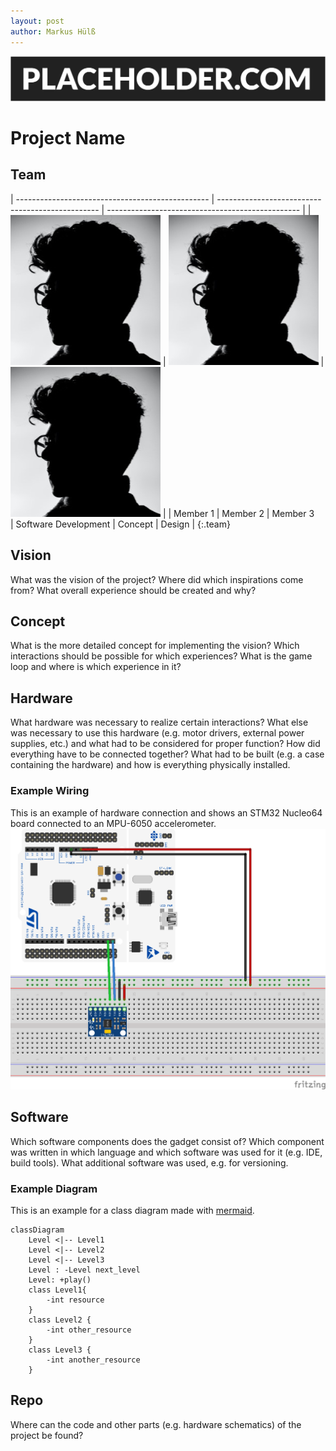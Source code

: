 ```yaml
---
layout: post
author: Markus Hülß
---
```


![Header Image](/images/placeholder-1.webp)

# Project Name

## Team

| ------------------------------------------------ | ------------------------------------------------ | ------------------------------------------------ |
| ![Example Team Member](/images/team_example.jpg) | ![Example Team Member](/images/team_example.jpg) | ![Example Team Member](/images/team_example.jpg) |
| Member 1                                         | Member 2                                         | Member 3                                         \
| Software Development                             | Concept                                          | Design                                           |
{:.team}


## Vision

What was the vision of the project? Where did which inspirations come from? What overall experience should be created and why?

## Concept

What is the more detailed concept for implementing the vision? Which interactions should be possible for which experiences? What is the game loop and where is which experience in it?

## Hardware

What hardware was necessary to realize certain interactions? What else was necessary to use this hardware (e.g. motor drivers, external power supplies, etc.) and what had to be considered for proper function? How did everything have to be connected together? What had to be built (e.g. a case containing the hardware) and how is everything physically installed.

### Example Wiring

This is an example of hardware connection and shows an STM32 Nucleo64 board connected to an MPU-6050 accelerometer.
![Example of Wiring a STM32 Nucleo64 board with a MPU6050 acceleration sensor](images/wiring_example.png)

## Software

Which software components does the gadget consist of? Which component was written in which language and which software was used for it (e.g. IDE, build tools). What additional software was used, e.g. for versioning.

### Example Diagram

This is an example for a class diagram made with [mermaid](https://mermaid-js.github.io/mermaid/#/).

```mermaid!
classDiagram
    Level <|-- Level1
    Level <|-- Level2
    Level <|-- Level3
    Level : -Level next_level
    Level: +play()
    class Level1{
        -int resource
    }
    class Level2 {
        -int other_resource
    }
    class Level3 {
        -int another_resource
    }
```


## Repo

Where can the code and other parts (e.g. hardware schematics) of the project be found?
